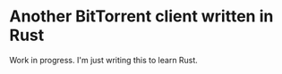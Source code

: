 # Another BitTorrent client written in Rust

Work in progress.  I'm just writing this to learn Rust.

